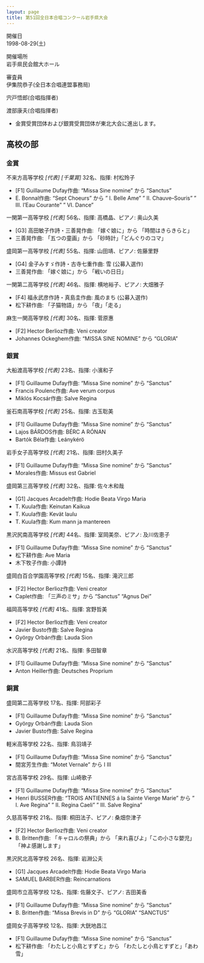 ```yaml
---
layout: page
title: 第51回全日本合唱コンクール岩手県大会
---
```

開催日  
1998-08-29(土)

開催場所  
岩手県民会館大ホール

審査員  
伊集院恭子(全日本合唱連盟事務局)

宍戸悟郎(合唱指揮者)

渡部康夫(合唱指揮者)

-   金賞受賞団体および銀賞受賞団体が東北大会に進出します。

高校の部
--------

### 金賞

<span class="choir-name">不来方高等学校</span> *\[代表\]* *\[千葉賞\]*
32名、指揮: 村松玲子

-   \[F1\] Guillaume Dufay作曲: “Missa Sine nomine” から “Sanctus”
-   E. Bonnal作曲: “Sept Choeurs” から ” Ⅰ. Belle Ame” ” Ⅱ. Chauve–Souris” ” Ⅲ.
    l’Eau Courante” ” Ⅵ. Dance”

<span class="choir-name">一関第一高等学校</span> *\[代表\]*
56名、指揮: 高橋晶、ピアノ: 奥山久美

-   \[G3\] 高田敏子作詩・三善晃作曲: 「嫁ぐ娘に」から 「時間はきらきらと」
-   三善晃作曲: 「五つの童画」から 「砂時計」「どんぐりのコマ」

<span class="choir-name">盛岡第一高等学校</span> *\[代表\]*
55名、指揮: 山田靖、ピアノ: 佐藤里野

-   \[G4\] 金子みすゞ作詩・古寺七重作曲: 雪 (公募入選作)
-   三善晃作曲: 「嫁ぐ娘に」から 「戦いの日日」

<span class="choir-name">一関第二高等学校</span> *\[代表\]*
46名、指揮: 横地裕子、ピアノ: 大畑雅子

-   \[F4\] 福永武彦作詩・真島圭作曲: 風のまち (公募入選作)
-   松下耕作曲: 「子猫物語」から 「夜」「走る」

<span class="choir-name">麻生一関高等学校</span> *\[代表\]*
30名、指揮: 菅原惠

-   \[F2\] Hector Berlioz作曲: Veni creator
-   Johannes Ockeghem作曲: “MISSA SINE NOMINE” から “GLORIA”

### 銀賞

<span class="choir-name">大船渡高等学校</span> *\[代表\]*
23名、指揮: 小濱和子

-   \[F1\] Guillaume Dufay作曲: “Missa Sine nomine” から “Sanctus”
-   Francis Poulenc作曲: Ave verum corpus
-   Miklós Kocsár作曲: Salve Regina

<span class="choir-name">釜石南高等学校</span> *\[代表\]*
25名、指揮: 古玉聡美

-   \[F1\] Guillaume Dufay作曲: “Missa Sine nomine” から “Sanctus”
-   Lajos BÁRDOS作曲: BÉRC A RÓNAN
-   Bartók Béla作曲: Leánykérö

<span class="choir-name">岩手女子高等学校</span> *\[代表\]*
21名、指揮: 田村久美子

-   \[F1\] Guillaume Dufay作曲: “Missa Sine nomine” から “Sanctus”
-   Morales作曲: Missus est Gabriel

<span class="choir-name">盛岡第三高等学校</span> *\[代表\]*
32名、指揮: 佐々木和哉

-   \[G1\] Jacques Arcadelt作曲: Hodie Beata Virgo Maria
-   T. Kuula作曲: Keinutan Kaikua
-   T. Kuula作曲: Kevät laulu
-   T. Kuula作曲: Kum mann ja mantereen

<span class="choir-name">黒沢尻南高等学校</span> *\[代表\]*
44名、指揮: 室岡美奈、ピアノ: 及川佐恵子

-   \[F1\] Guillaume Dufay作曲: “Missa Sine nomine” から “Sanctus”
-   松下耕作曲: Ave Maria
-   木下牧子作曲: 小譚詩

<span class="choir-name">盛岡白百合学園高等学校</span> *\[代表\]*
15名、指揮: 滝沢三郎

-   \[F2\] Hector Berlioz作曲: Veni creator
-   Caplet作曲: 「三声のミサ」から “Sanctus” “Agnus Dei”

<span class="choir-name">福岡高等学校</span> *\[代表\]*
41名、指揮: 宮野哲美

-   \[F2\] Hector Berlioz作曲: Veni creator
-   Javier Busto作曲: Salve Regina
-   György Orbán作曲: Lauda Sion

<span class="choir-name">水沢高等学校</span> *\[代表\]*
21名、指揮: 多田智章

-   \[F1\] Guillaume Dufay作曲: “Missa Sine nomine” から “Sanctus”
-   Anton Heiller作曲: Deutsches Proprium

### 銅賞

<span class="choir-name">盛岡第二高等学校</span>
17名、指揮: 阿部彩子

-   \[F1\] Guillaume Dufay作曲: “Missa Sine nomine” から “Sanctus”
-   György Orbán作曲: Lauda Sion
-   Javier Busto作曲: Salve Regina

<span class="choir-name">軽米高等学校</span>
22名、指揮: 鳥羽靖子

-   \[F1\] Guillaume Dufay作曲: “Missa Sine nomine” から “Sanctus”
-   間宮芳生作曲: “Motet Vernale” から Ⅰ Ⅲ

<span class="choir-name">宮古高等学校</span>
29名、指揮: 山崎歌子

-   \[F1\] Guillaume Dufay作曲: “Missa Sine nomine” から “Sanctus”
-   Henri BUSSER作曲: “TROIS ANTIENNES á la Sainte Vierge Marie” から ” Ⅰ.
    Ave Regina” ” Ⅱ. Regina Caeli” ” Ⅲ. Salve Regina”

<span class="choir-name">久慈高等学校</span>
21名、指揮: 桐田法子、ピアノ: 桑畑奈津子

-   \[F2\] Hector Berlioz作曲: Veni creator
-   B. Britten作曲: 「キャロルの祭典」から 「来れ喜びよ」「この小さな嬰児」「神よ感謝します」

<span class="choir-name">黒沢尻北高等学校</span>
26名、指揮: 岩淵公夫

-   \[G1\] Jacques Arcadelt作曲: Hodie Beata Virgo Maria
-   SAMUEL BARBER作曲: Reincarnations

<span class="choir-name">盛岡市立高等学校</span>
12名、指揮: 佐藤文子、ピアノ: 吉田美香

-   \[F1\] Guillaume Dufay作曲: “Missa Sine nomine” から “Sanctus”
-   B. Britten作曲: “Missa Brevis in D” から “GLORIA” “SANCTUS”

<span class="choir-name">盛岡女子高等学校</span>
12名、指揮: 大銧地昌江

-   \[F1\] Guillaume Dufay作曲: “Missa Sine nomine” から “Sanctus”
-   松下耕作曲: 「わたしと小鳥とすずと」から 「わたしと小鳥とすずと」「あわ雪」
